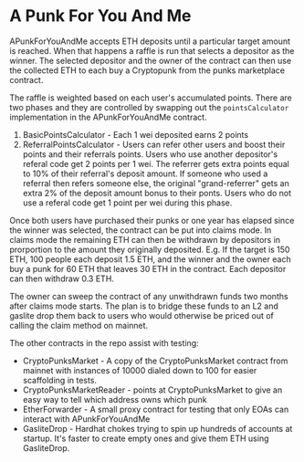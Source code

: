 # A Punk For You And Me

APunkForYouAndMe accepts ETH deposits until a particular target amount is reached. When that happens a raffle is run that selects a depositor as the winner. The selected depositor and the owner of the contract can then use the collected ETH to each buy a Cryptopunk from the punks marketplace contract.

The raffle is weighted based on each user's accumulated points. There are two phases and they are controlled by swapping out the `pointsCalculator` implementation in the APunkForYouAndMe contract.
1. BasicPointsCalculator - Each 1 wei deposited earns 2 points
2. ReferralPointsCalculator - Users can refer other users and boost their points and their referrals points. Users who use another depositor's referal code get 2 points per 1 wei. The referrer gets extra points equal to 10% of their referral's deposit amount. If someone who used a referral then refers someone else, the original "grand-referrer" gets an extra 2% of the deposit amount bonus to their ponts. Users who do not use a referal code get 1 point per wei during this phase.

Once both users have purchased their punks or one year has elapsed since the winner was selected, the contract can be put into claims mode. In claims mode the remaining ETH can then be withdrawn by depositors in prorportion to the amount they originally deposited. E.g. If the target is 150 ETH, 100 people each deposit 1.5 ETH, and the winner and the owner each buy a punk for 60 ETH that leaves 30 ETH in the contract. Each depositor can then withdraw 0.3 ETH.

The owner can sweep the contract of any unwithdrawn funds two months after claims mode starts. The plan is to bridge these funds to an L2 and gaslite drop them back to users who would otherwise be priced out of calling the claim method on mainnet.

The other contracts in the repo assist with testing:
- CryptoPunksMarket - A copy of the CryptoPunksMarket contract from mainnet with instances of 10000 dialed down to 100 for easier scaffolding in tests.
- CryptoPunksMarketReader - points at CryptoPunksMarket to give an easy way to tell which address owns which punk
- EtherForwarder - A small proxy contract for testing that only EOAs can interact with APunkForYouAndMe
- GasliteDrop - Hardhat chokes trying to spin up hundreds of accounts at startup. It's faster to create empty ones and give them ETH using GasliteDrop.